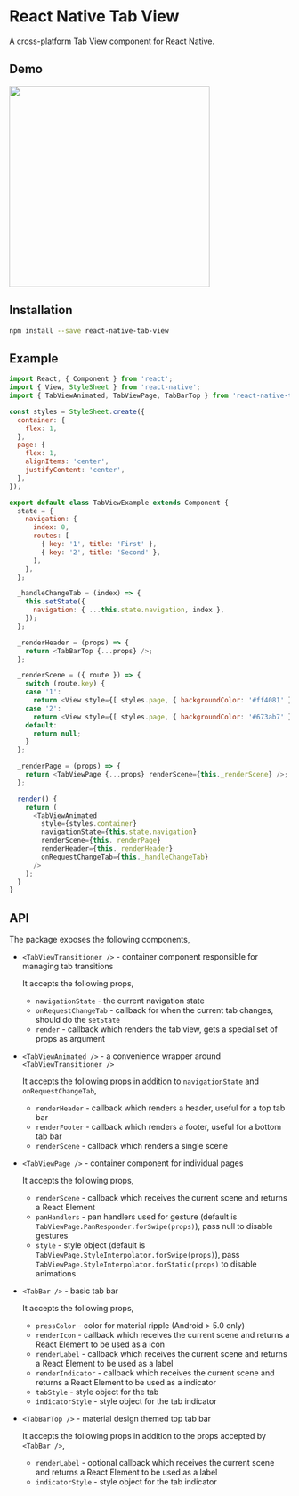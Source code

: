 React Native Tab View
=====================

A cross-platform Tab View component for React Native.

## Demo

<a href="https://raw.githubusercontent.com/satya164/react-native-tab-view/master/demo/demo.mp4"><img src="https://raw.githubusercontent.com/satya164/react-native-tab-view/master/demo/demo.gif" width="360"></a>

## Installation

```sh
npm install --save react-native-tab-view
```

## Example

```js
import React, { Component } from 'react';
import { View, StyleSheet } from 'react-native';
import { TabViewAnimated, TabViewPage, TabBarTop } from 'react-native-tab-view';

const styles = StyleSheet.create({
  container: {
    flex: 1,
  },
  page: {
    flex: 1,
    alignItems: 'center',
    justifyContent: 'center',
  },
});

export default class TabViewExample extends Component {
  state = {
    navigation: {
      index: 0,
      routes: [
        { key: '1', title: 'First' },
        { key: '2', title: 'Second' },
      ],
    },
  };

  _handleChangeTab = (index) => {
    this.setState({
      navigation: { ...this.state.navigation, index },
    });
  };

  _renderHeader = (props) => {
    return <TabBarTop {...props} />;
  };

  _renderScene = ({ route }) => {
    switch (route.key) {
    case '1':
      return <View style={[ styles.page, { backgroundColor: '#ff4081' } ]} />;
    case '2':
      return <View style={[ styles.page, { backgroundColor: '#673ab7' } ]} />;
    default:
      return null;
    }
  };

  _renderPage = (props) => {
    return <TabViewPage {...props} renderScene={this._renderScene} />;
  };

  render() {
    return (
      <TabViewAnimated
        style={styles.container}
        navigationState={this.state.navigation}
        renderScene={this._renderPage}
        renderHeader={this._renderHeader}
        onRequestChangeTab={this._handleChangeTab}
      />
    );
  }
}
```

## API

The package exposes the following components,

- `<TabViewTransitioner />` - container component responsible for managing tab transitions

  It accepts the following props,
  - `navigationState` - the current navigation state
  - `onRequestChangeTab` - callback for when the current tab changes, should do the `setState`
  - `render` - callback which renders the tab view, gets a special set of props as argument

- `<TabViewAnimated />` - a convenience wrapper around `<TabViewTransitioner />`

  It accepts the following props in addition to `navigationState` and `onRequestChangeTab`,
  - `renderHeader` - callback which renders a header, useful for a top tab bar
  - `renderFooter` - callback which renders a footer, useful for a bottom tab bar
  - `renderScene` - callback which renders a single scene

- `<TabViewPage />` - container component for individual pages

  It accepts the following props,
  - `renderScene` - callback which receives the current scene and returns a React Element
  - `panHandlers` - pan handlers used for gesture (default is `TabViewPage.PanResponder.forSwipe(props)`), pass null to disable gestures
  - `style` - style object (default is `TabViewPage.StyleInterpolator.forSwipe(props)`), pass `TabViewPage.StyleInterpolator.forStatic(props)` to disable animations

- `<TabBar />` - basic tab bar

  It accepts the following props,
  - `pressColor` - color for material ripple (Android > 5.0 only)
  - `renderIcon` - callback which receives the current scene and returns a React Element to be used as a icon
  - `renderLabel` - callback which receives the current scene and returns a React Element to be used as a label
  - `renderIndicator` - callback which receives the current scene and returns a React Element to be used as a indicator
  - `tabStyle` - style object for the tab
  - `indicatorStyle` - style object for the tab indicator

- `<TabBarTop />` - material design themed top tab bar

  It accepts the following props in addition to the props accepted by `<TabBar />`,
  - `renderLabel` - optional callback which receives the current scene and returns a React Element to be used as a label
  - `indicatorStyle` - style object for the tab indicator
